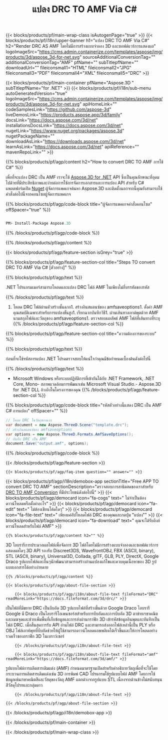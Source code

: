 ﻿---
title: แปลง DRC TO AMF Via C# 
url: /th/net/conversion/drc-to-amf/ 
description: ตัวอย่างรหัสสำหรับ DRC ถึง AMF C# การแปลงใช้โค้ดตัวอย่าง API สำหรับไฟล์ batch DRC เป็น AMF การแปลงภายใน VB.NET, ASP .NET หรือแอพพลิเคชันที่ใช้ .NET
---
{{< blocks/products/pf/main-wrap-class isAutogenPage="true" >}}
{{< blocks/products/pf/i18n/upper-banner h1="แปลง DRC TO AMF Via C#" h2="Render DRC AS AMF โดยไม่มีการสร้างแบบจำลอง 3D และซอฟต์แวร์การแสดงผล" logoImageSrc="https://cms.admin.containerize.com/templates/aspose/img/products/3d/aspose_3d-for-net.svg" sourceAdditionalConversionTag="" additionalConversionTag="AMF" pfName="" subTitlepfName="" downloadUrl="" fileiconsmall1="HTML" fileiconsmall2="JPG" fileiconsmall3="PDF" fileiconsmall4="XML" fileiconsmall5="DRC" >}}

{{< blocks/products/pf/main-container pfName="Aspose.3D " subTitlepfName="for .NET" >}}
{{< blocks/products/pf/i18n/sub-menu autoGeneratedVersion="true" logoImageSrc="https://cms.admin.containerize.com/templates/aspose/img/products/3d/aspose_3d-for-net.svg" apiHomeLink="" codeSamplesLink="https://github.com/aspose-3d" liveDemosLink="https://products.aspose.app/3d/family" docsLink="https://docs.aspose.com/3d/net" installationsDocsLink="https://docs.aspose.com/3d/net" nugetLink="https://www.nuget.org/packages/aspose.3d" nugetPackageName="" downloadAsLink="https://downloads.aspose.com/3d/net" learnAsLink="https://docs.aspose.com/3d/net" apiReference="" mavenRepoLink="" >}}

{{% blocks/products/pf/agp/content h2="How to convert DRC TO AMF การใช้ C#" %}}

 เพื่อที่จะแปลง DRC เป็น AMF เราจะใช้
 [Aspose.3D for .NET](https://products.aspose.com/3d/net) 
 API ซึ่งเป็นคุณลักษณะที่อุดมไปด้วยที่มีประสิทธิภาพและง่ายต่อการใช้การจัดการเอกสารและการแปลง API สำหรับ C# แพลตฟอร์มเปิด
 [Nuget](https://www.nuget.org/packages/aspose.3d) 
 ผู้จัดการแพคเกจค้นหา
 Aspose.3D 
 และติดตั้งนอกจากนี้คุณยังสามารถใช้คำสั่งต่อไปนี้จากคอนโซลผู้จัดการแพคเกจ

{{% blocks/products/pf/agp/code-block title="ผู้จัดการแพคเกจคำสั่งคอนโซล" offSpacer="true" %}}

```cs

PM> Install-Package Aspose.3D


```

{{% /blocks/products/pf/agp/code-block %}}

{{% /blocks/products/pf/agp/content %}}

{{< blocks/products/pf/agp/feature-section isGrey="true" >}}

{{% blocks/products/pf/agp/feature-section-col title="Steps TO convert DRC TO AMF Via C# [ตัวอย่าง]" %}}

{{% blocks/products/pf/agp/text %}}

 .NET โปรแกรมเมอร์สามารถโหลดและแปลง DRC ไฟล์ AMF ในเพียงไม่กี่บรรทัดของรหัส

{{% /blocks/products/pf/agp/text %}}

1. โหลด DRC ไฟล์ผ่านตัวสร้างชั้นฉาก1. สร้างอินสแตนซ์ของ amfsaveoptions1. ตั้งค่า AMF คุณสมบัติเฉพาะสำหรับการแปลงขั้นสูง1. เรียกฉากบันทึกวิธี1. ผ่านเส้นทางเอาต์พุตด้วย AMF นามสกุลไฟล์และวัตถุของ amfsaveoptions1. ตรวจสอบผลลัพธ์ AMF ไฟล์ที่เส้นทางที่ระบุ
{{% /blocks/products/pf/agp/feature-section-col %}}

{{% blocks/products/pf/agp/feature-section-col title="ความต้องการของระบบ" %}}

{{% blocks/products/pf/agp/text %}}

 ก่อนที่จะใช้รหัสการแปลง .NET โปรดตรวจสอบให้แน่ใจว่าคุณมีข้อกำหนดเบื้องต้นดังต่อไปนี้

{{% /blocks/products/pf/agp/text %}}

- Microsoft Windows หรือระบบปฏิบัติการที่เข้ากันได้กับ .NET Framework, .NET Core, Mono- สภาพแวดล้อมการพัฒนาเช่น Microsoft Visual Studio.- Aspose.3D for .NET DLL อ้างอิงในโครงการของคุณ
{{% /blocks/products/pf/agp/feature-section-col %}}

{{% blocks/products/pf/agp/code-block title="รหัสตัวอย่างนี้แสดง DRC เป็น AMF C# การแปลง" offSpacer="" %}}

```cs
// โหลด DRC ในวัตถุของฉาก 
var document = new Aspose.ThreeD.Scene("template.drc");
// สร้างอินสแตนซ์ของ amfsaveoptions 
var options = new Aspose.ThreeD.Formats.AmfSaveOptions();
// บันทึก DRC เป็น AMF 
document.Save("output.amf", options); 


```

{{% /blocks/products/pf/agp/code-block %}}

{{< /blocks/products/pf/agp/feature-section >}}

    {{< blocks/products/pf/agp/faq-item question="" answer="" >}}
 

<!-- aboutfile Starts -->

{{< blocks/products/pf/agp/i18n/demobox-app sectionTitle="Free APP TO convert DRC TO AMF" sectionDescription="ตรวจสอบการสาธิตสดของเราสำหรับ [DRC TO AMF Conversion](https://products.aspose.app/3d/conversion/drc-to-amf) ที่มีประโยชน์ดังต่อไปนี้" >}}
        {{< blocks/products/pf/agp/democard icon="fa-cogs" text=" ไม่จำเป็นต้องดาวน์โหลดหรือตั้งค่าอะไร" >}}
        {{< blocks/products/pf/agp/democard icon="fa-edit" text=" ไม่ต้องเขียนโค้ดใดๆ" >}}
        {{< blocks/products/pf/agp/democard icon="fa-file-text" text=" เพียงแค่อัปโหลดไฟล์ DRC ของคุณและกดปุ่ม \"แปลง\"" >}}
        {{< blocks/products/pf/agp/democard icon="fa-download" text=" คุณจะได้รับลิงก์ดาวน์โหลดสำหรับไฟล์ AMF" >}}

    {{% blocks/products/pf/agp/content h2="" %}}

 3D ไลบรารีการประมวลผลไฟล์เพื่อจัดการ 3D ไฟล์โดยไม่มีการสร้างแบบจำลองและซอฟต์แวร์การแสดงผลใดๆ 3D API รองรับ Discreet3DS, WavefrontOBJ, FBX (ASCII, binary), STL (ASCII, binary), Universal3D, Collada, glTF, GLB, PLY, DirectX, Google Draco รูปแบบไฟล์และอื่นๆนักพัฒนาสามารถสร้างอ่านแปลงแก้ไขและควบคุมเนื้อหาของ 3D รูปแบบเอกสารได้อย่างง่ายดาย



    {{% /blocks/products/pf/agp/content %}}

    {{< blocks/products/pf/agp/about-file-section >}}

        {{< blocks/products/pf/agp/i18n/about-file-text fileFormat="DRC" readMoreLink="https://docs.fileformat.com/3d/drc/" >}}
เป็นไฟล์ที่มีขยาย DRC เป็นบีบอัด 3D รูปแบบไฟล์ที่สร้างขึ้นด้วย Google Draco ไลบรารี Google มี Draco เป็นไลบรารีโอเพนซอร์สสำหรับการบีบอัดและการบีบอัด 3D ตาข่ายเรขาคณิตและเมฆจุดและช่วยเพิ่มพื้นที่เก็บข้อมูลและการส่งผ่านกราฟิก 3D เข้ารหัสข้อมูลอินพุตและบันทึกเป็นไฟล์ DRC. เมื่อสิ้นสุดการรับ API อ่านไฟล์ DRC และสามารถส่งออกไฟล์เหล่านี้เป็น PLY หรือ OBJ ไฟล์เอาท์พุทที่บีบอัดช่วยให้ผู้ใช้สามารถดาวน์โหลดแอพพลิเคได้เร็วขึ้นและให้การโหลดอย่างรวดเร็วของกราฟิก 3D ในเบราว์เซอร์

        {{< /blocks/products/pf/agp/i18n/about-file-text >}}

        {{< blocks/products/pf/agp/i18n/about-file-text fileFormat="amf" readMoreLink="https://docs.fileformat.com/3d/amf/" >}}
รูปแบบไฟล์การผลิตสารเติมแต่ง (AMF) กำหนดมาตรฐานเปิดสำหรับคำอธิบายวัตถุเพื่อที่จะใช้โดยกระบวนการผลิตสารเติมแต่งเช่น 3D การพิมพ์ CAD โปรแกรมใช้รูปแบบไฟล์ AMF โดยการใช้ข้อมูลเช่นเรขาคณิตสีและวัสดุของวัตถุ AMF แตกต่างจากรูปแบบ STL เนื่องจากด้านข้างไม่สนับสนุนสีวัสดุโปรยและกลุ่มดาว

        {{< /blocks/products/pf/agp/i18n/about-file-text >}}

    {{< /blocks/products/pf/agp/about-file-section >}}

{{< /blocks/products/pf/agp/i18n/demobox-app >}}

<!-- aboutfile Ends -->



{{< /blocks/products/pf/main-container >}}
    
{{< /blocks/products/pf/main-wrap-class >}}